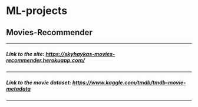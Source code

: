 # ML-projects

## Movies-Recommender
------------------
##### Link to the site: https://skyhaykas-movies-recommender.herokuapp.com/
------------------
##### Link to the movie dataset: https://www.kaggle.com/tmdb/tmdb-movie-metadata
------------------
